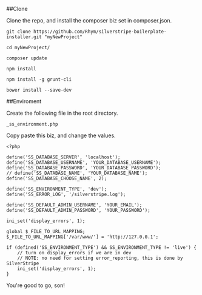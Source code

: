 ##Clone

Clone the repo, and install the composer biz set in composer.json.

```
git clone https://github.com/Rhym/silverstripe-boilerplate-installer.git "myNewProject"
```
```
cd myNewProject/
```
```
composer update
```

```
npm install
```

```
npm install -g grunt-cli
```

```
bower install --save-dev
```

##Enviroment

Create the following file in the root directory.

```
_ss_environment.php
```

Copy paste this biz, and change the values.

```
<?php

define('SS_DATABASE_SERVER', 'localhost');
define('SS_DATABASE_USERNAME', 'YOUR_DATABASE_USERNAME');
define('SS_DATABASE_PASSWORD', 'YOUR_DATABASE_PASSWORD');
// define('SS_DATABASE_NAME', 'YOUR_DATABASE_NAME');
define('SS_DATABASE_CHOOSE_NAME', 2);

define('SS_ENVIRONMENT_TYPE', 'dev');
define('SS_ERROR_LOG', '/silverstripe.log');

define('SS_DEFAULT_ADMIN_USERNAME', 'YOUR_EMAIL');
define('SS_DEFAULT_ADMIN_PASSWORD', 'YOUR_PASSWORD');

ini_set('display_errors', 1);

global $_FILE_TO_URL_MAPPING;
$_FILE_TO_URL_MAPPING['/var/www/'] = 'http://127.0.0.1';

if (defined('SS_ENVIRONMENT_TYPE') && SS_ENVIRONMENT_TYPE != 'live') {
    // turn on display_errors if we are in dev
    // NOTE: no need for setting error_reporting, this is done by SilverStripe
    ini_set('display_errors', 1);
}
```

You're good to go, son!

